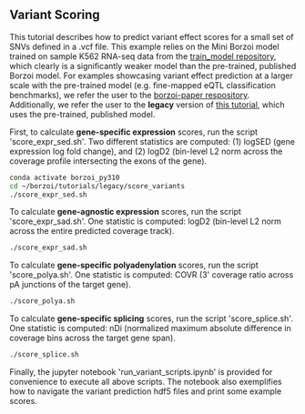 ## Variant Scoring

This tutorial describes how to predict variant effect scores for a small set of SNVs defined in a .vcf file. This example relies on the Mini Borzoi model trained on sample K562 RNA-seq data from the [train_model repository](https://github.com/calico/borzoi/tree/main/tutorials/latest/train_model), which clearly is a significantly weaker model than the pre-trained, published Borzoi model. For examples showcasing variant effect prediction at a larger scale with the pre-trained model (e.g. fine-mapped eQTL classification benchmarks), we refer the user to the [borzoi-paper respository](https://github.com/calico/borzoi-paper/tree/main). Additionally, we refer the user to the **legacy** version of [this tutorial](https://github.com/calico/borzoi/tree/main/tutorials/legacy/score_variants), which uses the pre-trained, published model.

First, to calculate **gene-specific expression** scores, run the script 'score_expr_sed.sh'. Two different statistics are computed: (1) logSED (gene expression log fold change), and (2) logD2 (bin-level L2 norm across the coverage profile intersecting the exons of the gene).
```sh
conda activate borzoi_py310
cd ~/borzoi/tutorials/legacy/score_variants
./score_expr_sed.sh
```

To calculate **gene-agnostic expression** scores, run the script 'score_expr_sad.sh'. One statistic is computed: logD2 (bin-level L2 norm across the entire predicted coverage track).
```sh
./score_expr_sad.sh
```

To calculate **gene-specific polyadenylation** scores, run the script 'score_polya.sh'. One statistic is computed: COVR (3' coverage ratio across pA junctions of the target gene).
```sh
./score_polya.sh
```

To calculate **gene-specific splicing** scores, run the script 'score_splice.sh'. One statistic is computed: nDi (normalized maximum absolute difference in coverage bins across the target gene span).
```sh
./score_splice.sh
```

Finally, the jupyter notebook 'run_variant_scripts.ipynb' is provided for convenience to execute all above scripts. The notebook also exemplifies how to navigate the variant prediction hdf5 files and print some example scores.
